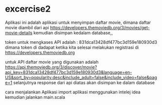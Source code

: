 # excercise2

Aplikasi ini adalah aplikasi untuk menyimpan daftar movie,
dimana daftar movie diambil dari api https://developers.themoviedb.org/3/movies/get-movie-details
kemudian disimpan kedalam database,,

token untuk mengkases API adalah : 831dca13428df477bc3d159e180930d3
dimana token di dadapat ketika kita selesai melakukan registrasi di https://developers.themoviedb.org

untuk API daftar movie yang digunakan adalah
https://api.themoviedb.org/3/discover/movie?api_key=831dca13428df477bc3d159e180930d3&language=en-US&sort_by=popularity.desc&include_adult=false&include_video=false&page=1
selanjutnya response dari api diatas akan disimpan ke dalam database

cara menjalankan Aplikasi
import aplikasi menggunakan intelej idea
kemudian jalankan main.scala



